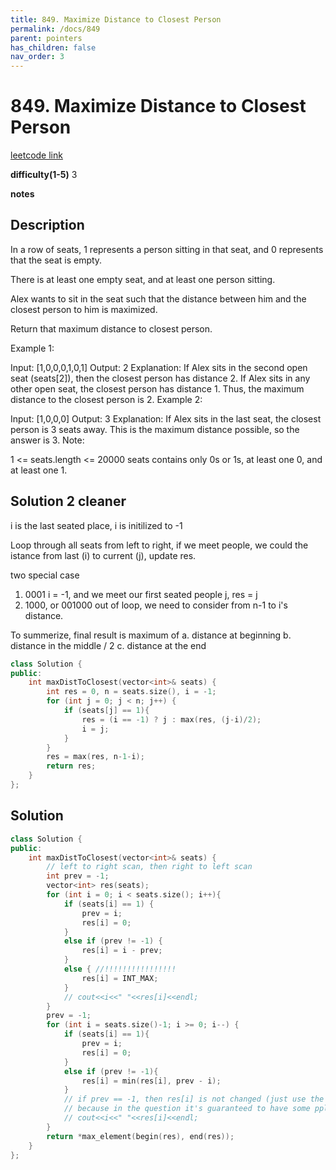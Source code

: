 ```yaml
---
title: 849. Maximize Distance to Closest Person
permalink: /docs/849
parent: pointers
has_children: false
nav_order: 3
---
```

# 849. Maximize Distance to Closest Person
[leetcode link](https://leetcode.com/problems/maximize-distance-to-closest-person/)

**difficulty(1-5)** 
3

**notes** 


## Description
In a row of seats, 1 represents a person sitting in that seat, and 0 represents that the seat is empty. 

There is at least one empty seat, and at least one person sitting.

Alex wants to sit in the seat such that the distance between him and the closest person to him is maximized. 

Return that maximum distance to closest person.

Example 1:

Input: [1,0,0,0,1,0,1]
Output: 2
Explanation: 
If Alex sits in the second open seat (seats[2]), then the closest person has distance 2.
If Alex sits in any other open seat, the closest person has distance 1.
Thus, the maximum distance to the closest person is 2.
Example 2:

Input: [1,0,0,0]
Output: 3
Explanation: 
If Alex sits in the last seat, the closest person is 3 seats away.
This is the maximum distance possible, so the answer is 3.
Note:

1 <= seats.length <= 20000
seats contains only 0s or 1s, at least one 0, and at least one 1.

## Solution 2 cleaner

i is the last seated place, i is initilized to -1

Loop through all seats from left to right, if we meet people, we could the istance from last (i) to current (j), update res.

two special case
1. 0001 i = -1, and we meet our first seated people j, res = j
2. 1000, or 001000 out of loop, we need to consider from n-1 to i's distance. 

To summerize, final result is maximum of 
    a. distance at beginning
    b. distance in the middle / 2
    c. distance at the end


```c++
class Solution {
public:
    int maxDistToClosest(vector<int>& seats) {
        int res = 0, n = seats.size(), i = -1;
        for (int j = 0; j < n; j++) {
            if (seats[j] == 1){
                res = (i == -1) ? j : max(res, (j-i)/2);
                i = j;
            }
        }
        res = max(res, n-1-i);
        return res;
    }
};
```

## Solution
```c++
class Solution {
public:
    int maxDistToClosest(vector<int>& seats) {
        // left to right scan, then right to left scan
        int prev = -1;
        vector<int> res(seats);
        for (int i = 0; i < seats.size(); i++){
            if (seats[i] == 1) {
                prev = i;
                res[i] = 0;
            }
            else if (prev != -1) {
                res[i] = i - prev;
            }
            else { //!!!!!!!!!!!!!!!!
                res[i] = INT_MAX;
            }
            // cout<<i<<" "<<res[i]<<endl;
        }
        prev = -1;
        for (int i = seats.size()-1; i >= 0; i--) {
            if (seats[i] == 1){
                prev = i;
                res[i] = 0;
            }
            else if (prev != -1){
                res[i] = min(res[i], prev - i);
            }
            // if prev == -1, then res[i] is not changed (just use the result from last scan),
            // because in the question it's guaranteed to have some ppl already sit in some seat!!!
            // cout<<i<<" "<<res[i]<<endl;
        }
        return *max_element(begin(res), end(res));
    }
};
``` 
<!-- 
Default label
{: .label }

Blue label
{: .label .label-blue }

Stable
{: .label .label-green }

New release
{: .label .label-purple }

Coming soon
{: .label .label-yellow }

Deprecated
{: .label .label-red } -->
